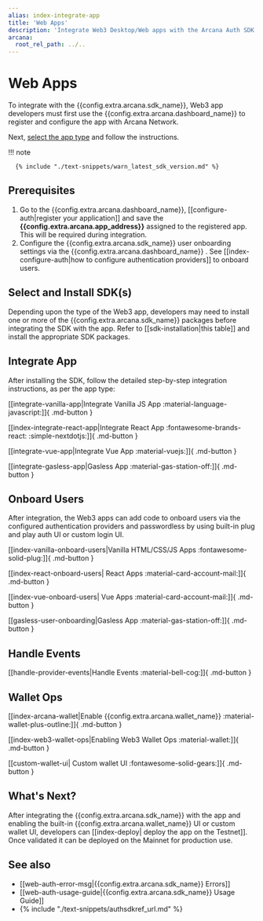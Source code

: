 ```yaml
---
alias: index-integrate-app
title: 'Web Apps'
description: 'Integrate Web3 Desktop/Web apps with the Arcana Auth SDK using the instructions listed here.'
arcana:
  root_rel_path: ../..
---
```


# Web Apps

To integrate with the {{config.extra.arcana.sdk_name}}, Web3 app developers must first use the {{config.extra.arcana.dashboard_name}} to register and configure the app with Arcana Network. 

Next, [select the app type](#select-app-type) and follow the instructions. 

!!! note

      {% include "./text-snippets/warn_latest_sdk_version.md" %}

## Prerequisites

1. Go to the {{config.extra.arcana.dashboard_name}}, [[configure-auth|register your application]] and save the **{{config.extra.arcana.app_address}}** assigned to the registered app. This will be required during integration.
2. Configure the {{config.extra.arcana.sdk_name}} user onboarding settings via the {{config.extra.arcana.dashboard_name}} . See [[index-configure-auth|how to configure authentication providers]] to onboard users.

## Select and Install SDK(s)

Depending upon the type of the Web3 app, developers may need to install one or more of the {{config.extra.arcana.sdk_name}} packages before integrating the SDK with the app. Refer to [[sdk-installation|this table]] and install the appropriate SDK packages.

## Integrate App

After installing the SDK, follow the detailed step-by-step integration instructions, as per the app type: 

[[integrate-vanilla-app|Integrate Vanilla JS App :material-language-javascript:]]{ .md-button }

[[index-integrate-react-app|Integrate React App :fontawesome-brands-react: :simple-nextdotjs:]]{ .md-button }

[[integrate-vue-app|Integrate Vue App :material-vuejs:]]{ .md-button }

[[integrate-gasless-app|Gasless App :material-gas-station-off:]]{ .md-button }

## Onboard Users

After integration, the Web3 apps can add code to onboard users via the configured authentication providers and passwordless by using built-in plug and play auth UI or custom login UI.

[[index-vanilla-onboard-users|Vanilla HTML/CSS/JS Apps :fontawesome-solid-plug:]]{ .md-button }

[[index-react-onboard-users| React Apps :material-card-account-mail:]]{ .md-button }

[[index-vue-onboard-users| Vue Apps :material-card-account-mail:]]{ .md-button }

[[gasless-user-onboarding|Gasless App :material-gas-station-off:]]{ .md-button }

## Handle Events

[[handle-provider-events|Handle Events :material-bell-cog:]]{ .md-button }

## Wallet Ops

[[index-arcana-wallet|Enable {{config.extra.arcana.wallet_name}} :material-wallet-plus-outline:]]{ .md-button }

[[index-web3-wallet-ops|Enabling Web3 Wallet Ops :material-wallet:]]{ .md-button }

[[custom-wallet-ui| Custom wallet UI :fontawesome-solid-gears:]]{ .md-button }

## What's Next?

After integrating the {{config.extra.arcana.sdk_name}} with the app and enabling the built-in {{config.extra.arcana.wallet_name}} UI or custom wallet UI, developers can [[index-deploy| deploy the app on the Testnet]]. Once validated it can be deployed on the Mainnet for production use.

## See also

* [[web-auth-error-msg|{{config.extra.arcana.sdk_name}} Errors]]
* [[web-auth-usage-guide|{{config.extra.arcana.sdk_name}} Usage Guide]]
* {% include "./text-snippets/authsdkref_url.md" %}

